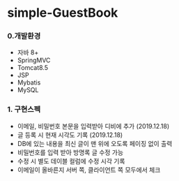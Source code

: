 # simple-GuestBook

### 0.개발환경
- 자바 8+
- SpringMVC
- Tomcat8.5
- JSP
- Mybatis
- MySQL

### 1. 구현스펙
- 이메일, 비밀번호 본문을 입력받아 디비에 추가 (2019.12.18)
- 글 등록 시 현재 시각도 기록 (2019.12.18)
- DB에 있는 내용을 최신 글이 맨 위에 오도록 페이징 없이 출력
- 비밀번호를 입력 받아 방명록 글 수정 가능
- 수정 시 별도 데이블 컬럼에 수정 시각 기록
- 이메일이 올바른지 서버 쪽, 클라이언트 쪽 모두에서 체크